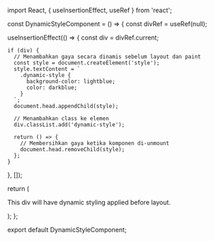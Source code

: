 import React, { useInsertionEffect, useRef } from 'react';

const DynamicStyleComponent = () => {
  const divRef = useRef(null);

  useInsertionEffect(() => {
    const div = divRef.current;

    if (div) {
      // Menambahkan gaya secara dinamis sebelum layout dan paint
      const style = document.createElement('style');
      style.textContent = `
        .dynamic-style {
          background-color: lightblue;
          color: darkblue;
        }
      `;
      document.head.appendChild(style);

      // Menambahkan class ke elemen
      div.classList.add('dynamic-style');

      return () => {
        // Membersihkan gaya ketika komponen di-unmount
        document.head.removeChild(style);
      };
    }
  }, []);

  return (
    <div ref={divRef}>
      <p>This div will have dynamic styling applied before layout.</p>
    </div>
  );
};

export default DynamicStyleComponent;

